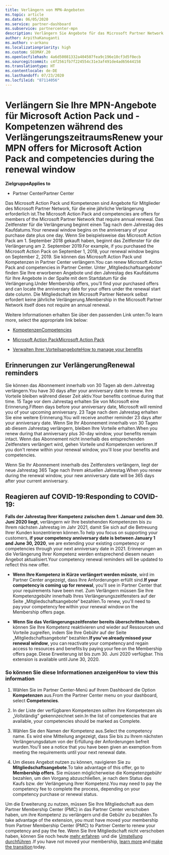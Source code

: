 ```yaml
---
title: Verlängern von MPN-Angeboten
ms.topic: article
ms.date: 06/05/2020
ms.service: partner-dashboard
ms.subservice: partnercenter-mpn
description: Verlängern Sie Angebote für das Microsoft Partner Network (MPN) für Microsoft Action Pack und -Kompetenzen. Der Verlängerungszeitraum beginnt einen Tag nach dem Jahrestag des Kaufdatums.
author: ArpithaKanuganti
ms.author: v-arkanu
ms.localizationpriority: high
ms.custom: SEOMAY.20
ms.openlocfilehash: 4a6d50081332a404507fea9c196e10cf3d5f0ecb
ms.sourcegitcommit: c4f2561fb7f224554c31e3af491de4ad65644158
ms.translationtype: HT
ms.contentlocale: de-DE
ms.lasthandoff: 07/23/2020
ms.locfileid: "87114056"
---
```

# <a name="renew-your-mpn-offers-for-microsoft-action-pack-and-competencies-during-the-renewal-window"></a><span data-ttu-id="ffac2-103">Verlängern Sie Ihre MPN-Angebote für Microsoft Action Pack und -Kompetenzen während des Verlängerungszeitraums</span><span class="sxs-lookup"><span data-stu-id="ffac2-103">Renew your MPN offers for Microsoft Action Pack and competencies during the renewal window</span></span>

<span data-ttu-id="ffac2-104">**Zielgruppe**</span><span class="sxs-lookup"><span data-stu-id="ffac2-104">**Applies to**</span></span>

- <span data-ttu-id="ffac2-105">Partner Center</span><span class="sxs-lookup"><span data-stu-id="ffac2-105">Partner Center</span></span>

<span data-ttu-id="ffac2-106">Das Microsoft Action Pack und Kompetenzen sind Angebote für Mitglieder des Microsoft Partner Network, für die eine jährliche Verlängerung erforderlich ist.</span><span class="sxs-lookup"><span data-stu-id="ffac2-106">The Microsoft Action Pack and competencies are offers for members of the Microsoft Partner Network that require annual renewal.</span></span> <span data-ttu-id="ffac2-107">Das Zeitfenster für die Verlängerung beginnt einen Tag nach dem Jahrestag des Kaufdatums.</span><span class="sxs-lookup"><span data-stu-id="ffac2-107">Your renewal window begins on the anniversary of your purchase date plus one day.</span></span> <span data-ttu-id="ffac2-108">Wenn Sie beispielsweise das Microsoft Action Pack am 1. September 2018 gekauft haben, beginnt das Zeitfenster für die Verlängerung am 2. September 2019.</span><span class="sxs-lookup"><span data-stu-id="ffac2-108">For example, if you purchased the Microsoft Action Pack on September 1, 2018, your renewal window begins on September 2, 2019.</span></span> <span data-ttu-id="ffac2-109">Sie können das Microsoft Action Pack und Kompetenzen in Partner Center verlängern.</span><span class="sxs-lookup"><span data-stu-id="ffac2-109">You can renew Microsoft Action Pack and competencies in Partner Center.</span></span> <span data-ttu-id="ffac2-110">Unter „Mitgliedschaftsangebote“ finden Sie Ihre erworbenen Angebote und den Jahrestag des Kaufdatums für Ihre Angebote in der Spalte mit dem Startdatum für die Verlängerung.</span><span class="sxs-lookup"><span data-stu-id="ffac2-110">Under Membership offers, you'll find your purchased offers and can locate the anniversary date for your offers under the renewal start date column.</span></span> <span data-ttu-id="ffac2-111">Die Mitgliedschaft im Microsoft Partner Network selbst erfordert keine jährliche Verlängerung.</span><span class="sxs-lookup"><span data-stu-id="ffac2-111">Membership in the Microsoft Partner Network itself does not require an annual renewal.</span></span> 

<span data-ttu-id="ffac2-112">Weitere Informationen erhalten Sie über den passenden Link unten:</span><span class="sxs-lookup"><span data-stu-id="ffac2-112">To learn more, select the appropriate link below:</span></span> 

- [<span data-ttu-id="ffac2-113">Kompetenzen</span><span class="sxs-lookup"><span data-stu-id="ffac2-113">Competencies</span></span>](learn-about-competencies.md)

- [<span data-ttu-id="ffac2-114">Microsoft Action Pack</span><span class="sxs-lookup"><span data-stu-id="ffac2-114">Microsoft Action Pack</span></span>](mpn-get-action-pack.md)

- [<span data-ttu-id="ffac2-115">Verwalten Ihrer Vorteilsangebote</span><span class="sxs-lookup"><span data-stu-id="ffac2-115">How to manage your benefits</span></span>](manage-your-partner-network-benefits.md)

## <a name="renewal-reminders"></a><span data-ttu-id="ffac2-116">Erinnerungen zur Verlängerung</span><span class="sxs-lookup"><span data-stu-id="ffac2-116">Renewal reminders</span></span> 

<span data-ttu-id="ffac2-117">Sie können das Abonnement innerhalb von 30 Tagen ab dem Jahrestag verlängern.</span><span class="sxs-lookup"><span data-stu-id="ffac2-117">You have 30 days after your anniversary date to renew.</span></span> <span data-ttu-id="ffac2-118">Ihre Vorteile bleiben während dieser Zeit aktiv.</span><span class="sxs-lookup"><span data-stu-id="ffac2-118">Your benefits continue during that time.</span></span> <span data-ttu-id="ffac2-119">15 Tage vor dem Jahrestag erhalten Sie von Microsoft eine Erinnerung.</span><span class="sxs-lookup"><span data-stu-id="ffac2-119">Fifteen days before your anniversary date, Microsoft will remind you of your upcoming anniversary.</span></span> <span data-ttu-id="ffac2-120">23 Tage nach dem Jahrestag erhalten Sie eine weitere Erinnerung.</span><span class="sxs-lookup"><span data-stu-id="ffac2-120">You will receive another reminder 23 days after your anniversary date.</span></span> <span data-ttu-id="ffac2-121">Wenn Sie Ihr Abonnement innerhalb von 30 Tagen ab diesem Jahrestag verlängern, bleiben Ihre Vorteile erhalten.</span><span class="sxs-lookup"><span data-stu-id="ffac2-121">When you renew during that anniversary plus 30-day window, your benefits remain intact.</span></span> <span data-ttu-id="ffac2-122">Wenn das Abonnement nicht innerhalb des entsprechenden Zeitfensters verlängert wird, gehen Vorteile und Kompetenzen verloren.</span><span class="sxs-lookup"><span data-stu-id="ffac2-122">If you don't renew within your renewal window, you'll lose your benefits and competencies.</span></span>

<span data-ttu-id="ffac2-123">Wenn Sie Ihr Abonnement innerhalb des Zeitfensters verlängern, liegt der neue Jahrestag 365 Tage nach Ihrem aktuellen Jahrestag.</span><span class="sxs-lookup"><span data-stu-id="ffac2-123">When you renew during the renewal window, your new anniversary date will be 365 days after your current anniversary.</span></span>

## <a name="responding-to-covid-19"></a><span data-ttu-id="ffac2-124">Reagieren auf COVID-19:</span><span class="sxs-lookup"><span data-stu-id="ffac2-124">Responding to COVID-19:</span></span>

<span data-ttu-id="ffac2-125">**Falls der Jahrestag Ihrer Kompetenz zwischen dem 1. Januar und dem 30. Juni 2020 liegt**, verlängern wir Ihre bestehenden Kompetenzen bis zu Ihrem nächsten Jahrestag im Jahr 2021, damit Sie sich auf die Betreuung Ihrer Kunden konzentrieren können.</span><span class="sxs-lookup"><span data-stu-id="ffac2-125">To help you focus on supporting your customers, **if your competency anniversary date is between January 1 and June 30, 2020**, we are extending your existing competency or competencies through your next anniversary date in 2021.</span></span> <span data-ttu-id="ffac2-126">Erinnerungen an die Verlängerung Ihrer Kompetenz werden entsprechend diesem neuen Angebot aktualisiert.</span><span class="sxs-lookup"><span data-stu-id="ffac2-126">Your competency renewal reminders will be updated to reflect this new offer.</span></span> 

- <span data-ttu-id="ffac2-127">**Wenn Ihre Kompetenz in Kürze verlängert werden müsste**, wird im Partner Center angezeigt, dass Ihre Anforderungen erfüllt sind.</span><span class="sxs-lookup"><span data-stu-id="ffac2-127">**If your competency is coming up for renewal**, you'll see in Partner Center that your requirements have been met.</span></span> <span data-ttu-id="ffac2-128">Zum Verlängern müssen Sie Ihre Kompetenzgebühr innerhalb Ihres Verlängerungszeitfensters auf der Seite „Mitgliedschaftsangebote“ bezahlen.</span><span class="sxs-lookup"><span data-stu-id="ffac2-128">To renew, you'll need to pay your competency fee within your renewal window on the Membership offers page.</span></span> 

- <span data-ttu-id="ffac2-129">**Wenn Sie das Verlängerungszeitfenster bereits überschritten haben**, können Sie Ihre Kompetenz reaktivieren und wieder auf Ressourcen und Vorteile zugreifen, indem Sie Ihre Gebühr auf der Seite „Mitgliedschaftsangebote“ bezahlen.</span><span class="sxs-lookup"><span data-stu-id="ffac2-129">**If you've already missed your renewal window**, you can reactivate your competency and regain access to resources and benefits by paying your fee on the Membership offers page.</span></span><span data-ttu-id="ffac2-130"> Diese Erweiterung ist bis zum 30. Juni 2020 verfügbar.</span><span class="sxs-lookup"><span data-stu-id="ffac2-130"> This extension is available until June 30, 2020.</span></span>   

### <a name="how-to-view-this-information"></a><span data-ttu-id="ffac2-131">So können Sie diese Informationen anzeigen</span><span class="sxs-lookup"><span data-stu-id="ffac2-131">How to view this information</span></span>

1. <span data-ttu-id="ffac2-132">Wählen Sie im Partner Center-Menü auf Ihrem Dashboard die Option **Kompetenzen** aus.</span><span class="sxs-lookup"><span data-stu-id="ffac2-132">From the Partner Center menu on your dashboard, select **Competencies**.</span></span>  

2. <span data-ttu-id="ffac2-133">In der Liste der verfügbaren Kompetenzen sollten ihre Kompetenzen als „Vollständig“ gekennzeichnet sein.</span><span class="sxs-lookup"><span data-stu-id="ffac2-133">In the list of competencies that are available, your competencies should be marked as Complete.</span></span>  

3. <span data-ttu-id="ffac2-134">Wählen Sie den Namen der Kompetenz aus.</span><span class="sxs-lookup"><span data-stu-id="ffac2-134">Select the competency name.</span></span> <span data-ttu-id="ffac2-135">Es wird eine Mitteilung angezeigt, dass Sie bis zu Ihrem nächsten Verlängerungsdatum von der Erfüllung der Anforderungen befreit wurden.</span><span class="sxs-lookup"><span data-stu-id="ffac2-135">You'll see a notice that you have been given an exemption from meeting the requirements until your next renewal date.</span></span>   

4. <span data-ttu-id="ffac2-136">Um dieses Angebot nutzen zu können, navigieren Sie zu **Mitgliedschaftsangebote**.</span><span class="sxs-lookup"><span data-stu-id="ffac2-136">To take advantage of this offer, go to **Membership offers**.</span></span> <span data-ttu-id="ffac2-137">Sie müssen möglicherweise die Kompetenzgebühr bezahlen, um den Vorgang abzuschließen, je nach dem Status des Kaufs bzw. der Verlängerung Ihrer Kompetenz.</span><span class="sxs-lookup"><span data-stu-id="ffac2-137">You may need to pay the competency fee to complete the process, depending on your competency purchase or renewal status.</span></span> 

<span data-ttu-id="ffac2-138">Um die Erweiterung zu nutzen, müssen Sie Ihre Mitgliedschaft aus dem Partner Membership Center (PMC) in das Partner Center verschoben haben, um ihre Kompetenz zu verlängern und die Gebühr zu bezahlen.</span><span class="sxs-lookup"><span data-stu-id="ffac2-138">To take advantage of the extension, you must have moved your membership from Partner Membership Center (PMC) to Partner Center to renew your competency and pay the fee.</span></span> <span data-ttu-id="ffac2-139">Wenn Sie Ihre Mitgliedschaft nicht verschoben haben, können Sie noch heute [mehr erfahren](prepare-pmc-pc-migration.md)  und die  [Umstellung durchführen](https://partners.microsoft.com/partnerprogram/Welcome.aspx) .</span><span class="sxs-lookup"><span data-stu-id="ffac2-139">If you have not moved your membership, [learn more](prepare-pmc-pc-migration.md) and [make the transition](https://partners.microsoft.com/partnerprogram/Welcome.aspx) today.</span></span>  
